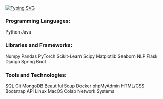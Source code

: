 [![Typing SVG](https://readme-typing-svg.herokuapp.com?color=%8900eb&lines=Julia+Mekhtieva)](https://github.com/juliamekh)

### Programming Languages:
Python Java

### Libraries and Frameworks:
Numpy Pandas PyTorch Scikit-Learn Scipy Matplotlib Seaborn NLP 
Flask Django Spring Boot


### Tools and Technologies:
SQL Git MongoDB Beautiful Soup Docker phpMyAdmin HTML/CSS Bootstrap API Linux MacOS Colab Network Systems

